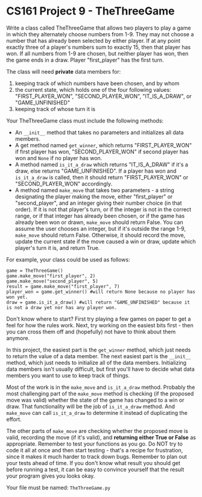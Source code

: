 # CS161 Project 9 - TheThreeGame

Write a class called TheThreeGame that allows two players to play a game in which they alternately choose numbers from 1-9.  They may not choose a number that has already been selected by either player.  If at any point exactly three of a player's numbers sum to exactly 15, then that player has won.  If all numbers from 1-9 are chosen, but neither player has won, then the game ends in a draw. Player "first_player" has the first turn.

The class will need **private** data members for:
1. keeping track of which numbers have been chosen, and by whom
2. the current state, which holds one of the four following values: "FIRST_PLAYER_WON", "SECOND_PLAYER_WON", "IT_IS_A_DRAW", or "GAME_UNFINISHED"
3. keeping track of whose turn it is

Your TheThreeGame class must include the following methods:
* An `__init__` method that takes no parameters and initializes all data members.
* A get method named `get_winner`, which returns "FIRST_PLAYER_WON" if first player has won, "SECOND_PLAYER_WON" if second player has won and `None` if no player has won. 
* A method named `is_it_a_draw` which returns "IT_IS_A_DRAW" if it's a draw, else returns "GAME_UNFINISHED". If a player has won and `is_it_a_draw` is called, then it should return "FIRST_PLAYER_WON" or "SECOND_PLAYER_WON" accordingly. 
* A method named `make_move` that takes two parameters - a string designating the player making the move, either "first_player" or "second_player", and an integer giving their number choice (in that order).  If it is not that player's turn, or if the integer is not in the correct range, or if that integer has already been chosen, or if the game has already been won or drawn, `make_move` should return False. You can assume the user chooses an integer, but if it's outside the range 1-9, `make_move` should return False. Otherwise, it should record the move, update the current state if the move caused a win or draw, update which player's turn it is, and return True.

For example, your class could be used as follows:
```
game = TheThreeGame()
game.make_move("first_player", 2)
game.make_move("second_player", 5)
result = game.make_move("first_player", 7)
player_won = game.get_winner() #will return None because no player has won yet.
draw = game.is_it_a_draw() #will return "GAME_UNFINISHED" because it is not a draw yet nor has any player won.
```

Don't know where to start? First try playing a few games on paper to get a feel for how the rules work. Next, try working on the easiest bits first - then you can cross them off and (hopefully) not have to think about them anymore. 

In this project, the easiest part is the `get_winner` method, which just needs to return the value of a data member. The next easiest part is the `__init__` method, which just needs to initialize all of the data members. Initializing data members isn't usually difficult, but first you'll have to decide what data members you want to use to keep track of things. 

Most of the work is in the `make_move` and `is_it_a_draw` method. Probably the most challenging part of the `make_move` method is checking (if the proposed move was valid) whether the state of the game has changed to a win or draw. That functionality will be the job of `is_it_a_draw` method. And `make_move` can call `is_it_a_draw` to determine it instead of duplicating the effort. 

The other parts of `make_move` are checking whether the proposed move is valid, recording the move (if it's valid), and **returning either True or False** as appropriate. Remember to test your functions as you go. Do NOT try to code it all at once and then start testing - that's a recipe for frustration, since it makes it much harder to track down bugs. Remember to plan out your tests ahead of time. If you don't know what result you should get before running a test, it can be easy to convince yourself that the result your program gives you looks okay.

Your file must be named: `TheThreeGame.py`
